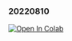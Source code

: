 ### 20220810
[![Open In Colab](https://colab.research.google.com/assets/colab-badge.svg)](https://colab.research.google.com/github/konnitiha3/D2NN/blob/master/train_note/20220810.ipynb)
